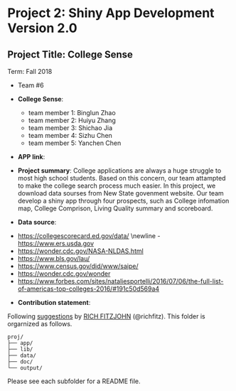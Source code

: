 # Project 2: Shiny App Development Version 2.0

## Project Title: College Sense
Term: Fall 2018

+ Team #6
+ **College Sense**: 
	+ team member 1: Binglun Zhao
	+ team member 2: Huiyu Zhang
	+ team member 3: Shichao Jia
	+ team member 4: Sizhu Chen
	+ team member 5: Yanchen Chen
	
+ **APP link**: 

+ **Project summary**: 
College applications are always a huge struggle to most high school students. Based on this concern, our team attampted to make the college search process much easier. In this project, we download data sourses  from New State govenment website. Our team develop a shiny app through four prospects, such as College infomation map, College Comprison, Living Quality summary and scoreboard. 

+ **Data source**:
- https://collegescorecard.ed.gov/data/
\newline - https://www.ers.usda.gov
- https://wonder.cdc.gov/NASA-NLDAS.html
- https://www.bls.gov/lau/
- https://www.census.gov/did/www/saipe/
- https://wonder.cdc.gov/wonder
- https://www.forbes.com/sites/nataliesportelli/2016/07/06/the-full-list-of-americas-top-colleges-2016/#191c50d569a4

+ **Contribution statement**:


Following [suggestions](http://nicercode.github.io/blog/2013-04-05-projects/) by [RICH FITZJOHN](http://nicercode.github.io/about/#Team) (@richfitz). This folder is orgarnized as follows.

```
proj/
├── app/
├── lib/
├── data/
├── doc/
└── output/
```

Please see each subfolder for a README file.

